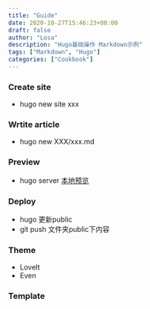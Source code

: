 ```yaml
---
title: "Guide"
date: 2020-10-27T15:46:23+08:00
draft: false
author: "Losa"
description: "Hugo基础操作 Markdown示例"
tags: ["Markdown", "Hugo"]
categories: ["Cookbook"]
---
```


### Create site

* hugo new site xxx

### Wrtite article

* hugo new XXX/xxx.md

### Preview

* hugo server  [本地预览](localhost:1313)

### Deploy

* hugo 更新public
* git push 文件夹public下内容

### Theme

- LoveIt
- Even

### Template



